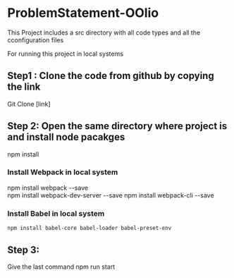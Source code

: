 # ProblemStatement-OOlio
 
 This Project includes a src directory with all code types and all the cconfiguration files

 For running this project in local systems
## Step1 : Clone the code from github by copying the link
  Git Clone [link]
  
## Step 2: Open the same directory where project is and install node pacakges
   npm install
### Install Webpack in local system
   npm install webpack --save <br>
   npm install webpack-dev-server --save
   npm install webpack-cli --save
### Install Babel in local system
    npm install babel-core babel-loader babel-preset-env
 ## Step 3: 
  Give the last command 
  npm run start
  
